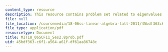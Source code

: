 ```yaml
---
content_type: resource
description: This resource contains problem set related to eigenvalues and eigenvectors.
file: null
file_location: /coursemedia/18-06sc-linear-algebra-fall-2011/45bdf363c6f1a564a61fdf61aa86748c_MIT18_06SCF11_Ses2.8prob.pdf
file_type: application/pdf
resourcetype: Document
title: MIT18_06SCF11_Ses2.8prob.pdf
uid: 45bdf363-c6f1-a564-a61f-df61aa86748c
---
```

